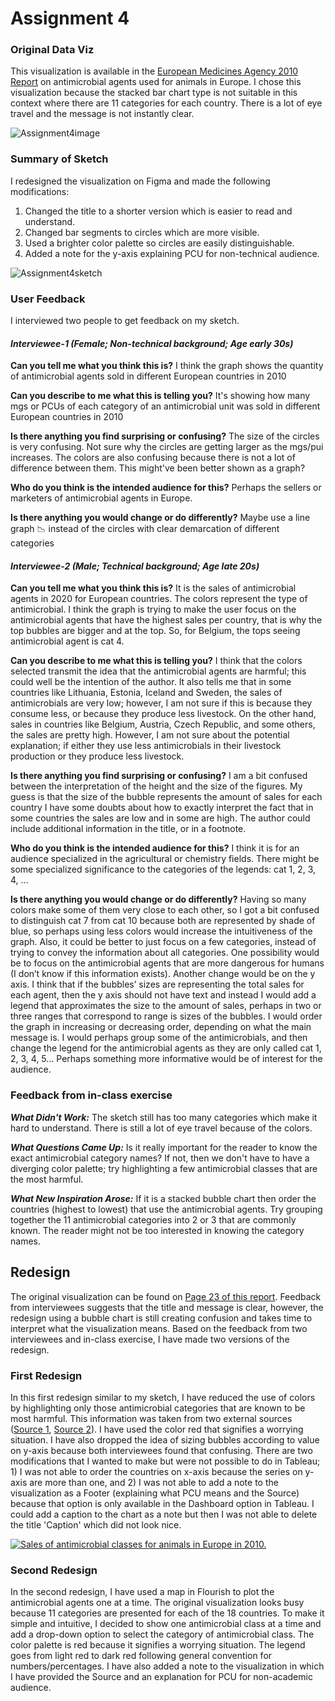 # Assignment 4

### Original Data Viz
This visualization is available in the [European Medicines Agency 2010 Report](https://www.ema.europa.eu/en/documents/report/sales-veterinary-antimicrobial-agents-19-european-union/european-economic-area-countries-2010-second-european-surveillance-veterinary-antimicrobial_en.pdf) on antimicrobial agents used for animals in Europe. I chose this visualization because the stacked bar chart type is not suitable in this context where there are 11 categories for each country. There is a lot of eye travel and the message is not instantly clear.

![Assignment4image](https://user-images.githubusercontent.com/116593921/202044462-70bf5724-940b-4f59-a7c0-35c801b21c0d.PNG)


### Summary of Sketch
I redesigned the visualization on Figma and made the following modifications:
1) Changed the title to a shorter version which is easier to read and understand.
2) Changed bar segments to circles which are more visible.
3) Used a brighter color palette so circles are easily distinguishable.
4) Added a note for the y-axis explaining PCU for non-technical audience.

![Assignment4sketch](https://user-images.githubusercontent.com/116593921/202045697-ef2b0de4-c7ae-4543-a64f-84dfeec1ef9d.PNG)

### User Feedback
I interviewed two people to get feedback on my sketch. 


#### _Interviewee-1 (Female; Non-technical background; Age early 30s)_

**Can you tell me what you think this is?**
I think the graph shows the quantity of antimicrobial agents sold in different European countries in 2010

**Can you describe to me what this is telling you?**
It's showing how many mgs or PCUs of each category of an antimicrobial unit was sold in different European countries in 2010

**Is there anything you find surprising or confusing?**
The size of the circles is very confusing. Not sure why the circles are getting larger as the mgs/pui increases. The colors are also confusing because there is not a lot of difference between them. This might've been better shown as a graph?

**Who do you think is the intended audience for this?**
Perhaps the sellers or marketers of antimicrobial agents in Europe.

**Is there anything you would change or do differently?**
Maybe use a line graph 📉  instead of the circles with clear demarcation of different categories


#### _Interviewee-2 (Male; Technical background; Age late 20s)_

**Can you tell me what you think this is?**
It is the sales of antimicrobial agents in 2020 for European countries. The colors represent the type of antimicrobial. I think the graph is trying to make the user focus on the  antimicrobial agents that have the highest sales per country, that is why the top bubbles are bigger and at the top. So, for Belgium, the tops seeing  antimicrobial agent is cat 4.

**Can you describe to me what this is telling you?**
I think that the colors selected transmit the idea that the antimicrobial agents are harmful; this could well be the intention of the author. It also tells me that in some countries like Lithuania, Estonia, Iceland and Sweden, the sales of antimicrobials are very low; however, I am not sure if this is because they consume less, or because they produce less livestock. On the other hand, sales in countries like Belgium, Austria, Czech Republic, and some others, the sales are pretty high. However, I am not sure about the potential explanation; if either they use less antimicrobials in their livestock production or they produce less livestock.

**Is there anything you find surprising or confusing?**
I am a bit confused between the interpretation of the height and the size of the figures. My guess is that the size of the bubble represents the amount of sales for each country I have some doubts about how to exactly interpret the fact that in some countries the sales are low and in some are high. The author could include additional information in the title, or in a footnote.

**Who do you think is the intended audience for this?**
I think it is for an audience specialized in the agricultural or chemistry fields. There might be some specialized significance to the categories of the legends: cat 1, 2, 3, 4, …

**Is there anything you would change or do differently?**
Having so many colors make some of them very close to each other, so I got a bit confused to distinguish cat 7 from cat 10 because both are represented by shade of blue, so perhaps using less colors would increase the intuitiveness of the graph. Also, it could be better to just focus on a few categories, instead of trying to convey the information about all categories. One possibility would be to focus on the antimicrobial agents that are more dangerous for humans (I don’t know if this information exists). Another change would be on the y axis. I think that if the bubbles’ sizes are representing the total sales for each agent, then the y axis should not have text and instead I would add a legend that approximates the size to the amount of sales, perhaps in two or three ranges that correspond to range is sizes of the bubbles. I would order the graph in increasing or decreasing order, depending on what the main message is. I would perhaps group some of the antimicrobials, and then change the legend for the antimicrobial agents as they are only called cat 1, 2, 3, 4, 5… Perhaps something more informative would be of interest for the audience.


### Feedback from in-class exercise

_**What Didn't Work:**_ The sketch still has too many categories which make it hard to understand. There is still a lot of eye travel because of the colors.

_**What Questions Came Up:**_ Is it really important for the reader to know the exact antimicrobial category names? If not, then we don't have to have a diverging color palette; try highlighting a few antimicrobial classes that are the most harmful.

_**What New Inspiration Arose:**_ If it is a stacked bubble chart then order the countries (highest to lowest) that use the antimicrobial agents. Try grouping together the 11 antimicrobial categories into 2 or 3 that are commonly known. The reader might not be too interested in knowing the category names.


## Redesign
The original visualization can be found on [Page 23 of this report](https://www.ema.europa.eu/en/documents/report/sales-veterinary-antimicrobial-agents-19-european-union/european-economic-area-countries-2010-second-european-surveillance-veterinary-antimicrobial_en.pdf). Feedback from interviewees suggests that the title and message is clear, however, the redesign using a bubble chart is still creating confusion and takes time to interpret what the visualization means. Based on the feedback from two interviewees and in-class exercise, I have made two versions of the redesign.


### First Redesign
In this first redesign similar to my sketch, I have reduced the use of colors by highlighting only those antimicrobial categories that are known to be most harmful. This information was taken from two external sources ([Source 1](https://www.frontiersin.org/articles/10.3389/fmicb.2016.01626/full), [Source 2](https://www.ncbi.nlm.nih.gov/pmc/articles/PMC7139321/)). I have used the color red that signifies a worrying situation. I have also dropped the idea of sizing bubbles according to value on y-axis because both interviewees found that confusing. There are two modifications that I wanted to make but were not possible to do in Tableau; 1) I was not able to order the countries on x-axis because the series on y-axis are more than one, and 2) I was not able to add a note to the visualization as a Footer (explaining what PCU means and the Source) because that option is only available in the Dashboard option in Tableau. I could add a caption to the chart as a note but then I was not able to delete the title 'Caption' which did not look nice.

<div class='tableauPlaceholder' id='viz1668554901992' style='position: relative'><noscript><a href='#'><img alt='Sales of antimicrobial classes for animals in Europe in 2010. ' src='https:&#47;&#47;public.tableau.com&#47;static&#47;images&#47;As&#47;Assignment_4_16685533290910&#47;Sheet1&#47;1_rss.png' style='border: none' /></a></noscript><object class='tableauViz'  style='display:none;'><param name='host_url' value='https%3A%2F%2Fpublic.tableau.com%2F' /> <param name='embed_code_version' value='3' /> <param name='site_root' value='' /><param name='name' value='Assignment_4_16685533290910&#47;Sheet1' /><param name='tabs' value='no' /><param name='toolbar' value='yes' /><param name='static_image' value='https:&#47;&#47;public.tableau.com&#47;static&#47;images&#47;As&#47;Assignment_4_16685533290910&#47;Sheet1&#47;1.png' /> <param name='animate_transition' value='yes' /><param name='display_static_image' value='yes' /><param name='display_spinner' value='yes' /><param name='display_overlay' value='yes' /><param name='display_count' value='yes' /><param name='language' value='en-US' /><param name='filter' value='publish=yes' /></object></div><script type='text/javascript'>var divElement = document.getElementById('viz1668554901992');var vizElement = divElement.getElementsByTagName('object')[0];vizElement.style.width='100%';vizElement.style.height=(divElement.offsetWidth*0.75)+'px';var scriptElement = document.createElement('script');scriptElement.src = 'https://public.tableau.com/javascripts/api/viz_v1.js';vizElement.parentNode.insertBefore(scriptElement, vizElement);</script>



### Second Redesign
In the second redesign, I have used a map in Flourish to plot the antimicrobial agents one at a time. The original visualization looks busy because 11 categories are presented for each of the 18 countries. To make it simple and intuitive, I decided to show one antimicrobial class at a time and add a drop-down option to select the category of antimicrobial class. The color palette is red because it signifies a worrying situation. The legend goes from light red to dark red following general convention for numbers/percentages. I have also added a note to the visualization in which I have provided the Source and an explanation for PCU for non-academic audience.

<div class="flourish-embed flourish-map" data-src="visualisation/11833156"><script src="https://public.flourish.studio/resources/embed.js"></script></div>


